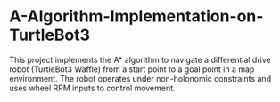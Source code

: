 # A-Algorithm-Implementation-on-TurtleBot3
This project implements the A* algorithm to navigate a differential drive robot (TurtleBot3 Waffle) from a start point to a goal point in a map environment. The robot operates under non-holonomic constraints and uses wheel RPM inputs to control movement.
